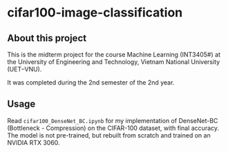 # cifar100-image-classification

## About this project

This is the midterm project for the course Machine Learning (INT3405#) at the University of Engineering and Technology, Vietnam National University (UET–VNU).

It was completed during the 2nd semester of the 2nd year.

## Usage

Read `cifar100_DenseNet_BC.ipynb` for my implementation of DenseNet-BC (Bottleneck - Compression) on the CIFAR-100 dataset, with final accuracy. The model is not pre-trained, but rebuilt from scratch and trained on an NVIDIA RTX 3060.
